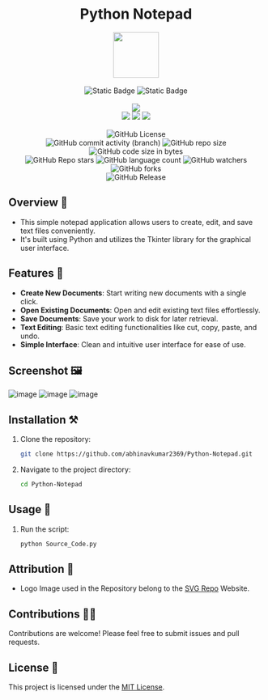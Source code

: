 <div align="center">
     <h1 align="center">Python Notepad</h1>
     <img src="https://github.com/abhinav2369/Python-Notepad/assets/170245635/b28d0b9c-7713-45f9-8b30-756cac557e10" height=90px width=90px/>
     <br/>
     <br/>
     <img alt="Static Badge" src="https://img.shields.io/badge/Python-7F00FF?style=for-the-badge">
     <img alt="Static Badge" src="https://img.shields.io/badge/GUI%20Application-red?style=for-the-badge">
     <br/>
     <br/>
     <!-- Open Source -->
     <img src="https://badges.frapsoft.com/os/v1/open-source.svg?v=103">
     <br/>
     <!-- Contributions -->
     <img src="https://img.shields.io/static/v1.svg?label=Contributions&message=Welcome&color=#013220">
     <!-- Built By -->
     <img src="https://img.shields.io/badge/Built%20by-Abhinav%20Kumar-0059b3">
     <!-- Maintained -->
     <img src="https://img.shields.io/static/v1.svg?label=Maintained&message=Yes&color=red">
     <br/>
     <!-- --------------------------------------------- -->
     <br/>
     <!-- License -->
     <img alt="GitHub License" src="https://img.shields.io/github/license/abhinav2369/Python-Notepad">
     <br/>
     <!-- Commit Count -->
     <img alt="GitHub commit activity (branch)" src="https://img.shields.io/github/commit-activity/t/abhinav2369/Python-Notepad/main">
     <!-- Repo Size -->
     <img alt="GitHub repo size" src="https://img.shields.io/github/repo-size/abhinav2369/Python-Notepad?style=flat&color=orange">
     <!-- Repo Code -->
     <img alt="GitHub code size in bytes" src="https://img.shields.io/github/languages/code-size/abhinav2369/Python-Notepad">
     <br/>
     <img alt="GitHub Repo stars" src="https://img.shields.io/github/stars/abhinav2369/Python-Notepad?style=flat&color=orange">
     <!-- Language Count -->
     <img alt="GitHub language count" src="https://img.shields.io/github/languages/count/abhinav2369/Python-Notepad">
     <!-- Watchers -->
     <img alt="GitHub watchers" src="https://img.shields.io/github/watchers/abhinav2369/Python-Notepad?style=flat">
     <!-- Forks -->
     <img alt="GitHub forks" src="https://img.shields.io/github/forks/abhinav2369/Python-Notepad?style=flat&color=orange">
     <br/>
     <img alt="GitHub Release" src="https://img.shields.io/github/v/release/abhinav2369/Python-Notepad">
</div>


<!------------------------------------------------->


## Overview 🌟

- This simple notepad application allows users to create, edit, and save text files conveniently. 
- It's built using Python and utilizes the Tkinter library for the graphical user interface.


<!------------------------------------------------->


## Features 🚀

- **Create New Documents**: Start writing new documents with a single click.
- **Open Existing Documents**: Open and edit existing text files effortlessly.
- **Save Documents**: Save your work to disk for later retrieval.
- **Text Editing**: Basic text editing functionalities like cut, copy, paste, and undo.
- **Simple Interface**: Clean and intuitive user interface for ease of use.


<!------------------------------------------------->


## Screenshot 🖼️
![image](https://github.com/abhinavkumar2369/Python-Notepad/assets/170245635/4d5117f2-4761-48b9-91ca-bfa2b8d258fa)
![image](https://github.com/abhinavkumar2369/Python-Notepad/assets/170245635/cf13bccf-5767-4f34-abe6-15ef82336e60)
![image](https://github.com/abhinavkumar2369/Python-Notepad/assets/170245635/70df63d3-4aa1-4758-a1f3-9a80480f4d4f)


<!------------------------------------------------->


## Installation ⚒️

1. Clone the repository:
   
   ```bash
   git clone https://github.com/abhinavkumar2369/Python-Notepad.git
   ```
   
3. Navigate to the project directory:
   
   ```bash
   cd Python-Notepad
   ```

<!------------------------------------------------->


## Usage 🤖

1. Run the script:

   ```bash
   python Source_Code.py
   ```


<!------------------------------------------------->


## Attribution 🙏

- Logo Image used in the Repository belong to the [SVG Repo](https://www.svgrepo.com/) Website.


<!------------------------------------------------->


## Contributions 🧑‍💻
Contributions are welcome! Please feel free to submit issues and pull requests.


## License 🪪
This project is licensed under the [MIT License](LICENSE).
